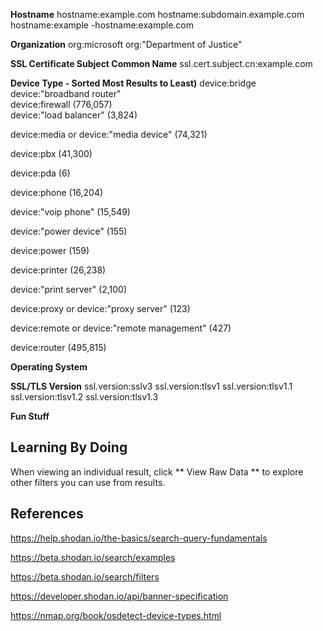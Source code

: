**Hostname**
hostname:example.com
hostname:subdomain.example.com
hostname:example -hostname:example.com

**Organization**
org:microsoft
org:"Department of Justice"

**SSL Certificate Subject Common Name**
ssl.cert.subject.cn:example.com







**Device Type - Sorted Most Results to Least)**
device:bridge  
device:"broadband router"  
device:firewall (776,057)  
device:"load balancer" (3,824)

device:media or device:"media device" (74,321)

device:pbx (41,300)

device:pda (6)

device:phone (16,204)

device:"voip phone" (15,549)

device:"power device" (155)

device:power (159)

device:printer (26,238)

device:"print server" (2,100)

device:proxy or device:"proxy server" (123)

device:remote or device:"remote management" (427)

device:router (495,815)



**Operating System**



**SSL/TLS Version**
ssl.version:sslv3
ssl.version:tlsv1
ssl.version:tlsv1.1
ssl.version:tlsv1.2
ssl.version:tlsv1.3




**Fun Stuff**







## Learning By Doing ##
When viewing an individual result, click ** View Raw Data ** to explore other filters you can use from results.

## References ##
https://help.shodan.io/the-basics/search-query-fundamentals

https://beta.shodan.io/search/examples

https://beta.shodan.io/search/filters

https://developer.shodan.io/api/banner-specification

https://nmap.org/book/osdetect-device-types.html
